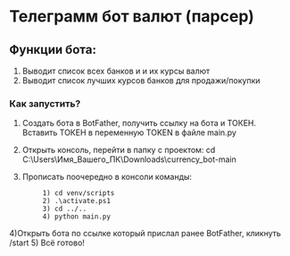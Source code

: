 # Телеграмм бот валют (парсер)

## Функции бота:
1) Выводит список всех банков и и их курсы валют
2) Выводит список лучших курсов банков для продажи/покупки

### Как запустить?
1) Создать бота в BotFather, получить ссылку на бота и ТОКЕН. Вставить ТОКЕН в переменную TOKEN в файле main.py 
2) Открыть консоль, перейти в папку с проектом: cd C:\Users\Имя_Вашего_ПК\Downloads\currency_bot-main
3) Прописать поочередно в консоли команды:            
         
            1) cd venv/scripts 
            2) .\activate.ps1
            3) cd ../..
            4) python main.py 
4)Открыть бота по ссылке который прислал ранее BotFather, кликнуть /start
5) Всё готово!
